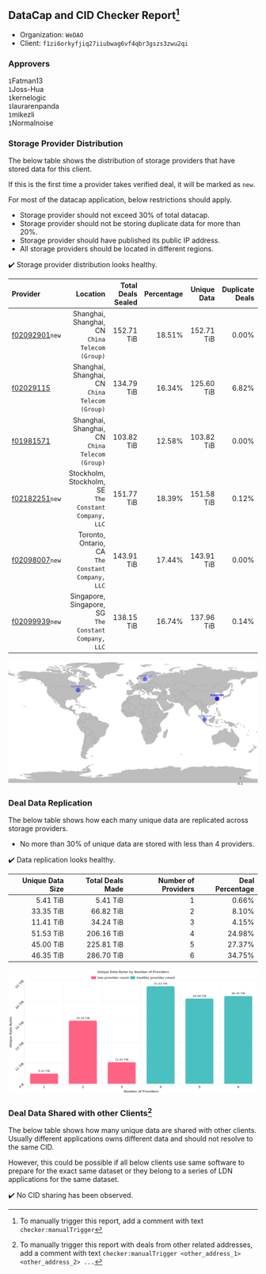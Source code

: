## DataCap and CID Checker Report[^1]
 - Organization: `WeDAO`
 - Client: `f1zi6orkyfjiq27iiubwag6vf4qbr3gszs3zwu2qi`
### Approvers
`1`Fatman13<br/>`1`Joss-Hua<br/>`1`kernelogic<br/>`1`laurarenpanda<br/>`1`mikezli<br/>`1`Normalnoise

### Storage Provider Distribution
The below table shows the distribution of storage providers that have stored data for this client.

If this is the first time a provider takes verified deal, it will be marked as `new`.

For most of the datacap application, below restrictions should apply.
 - Storage provider should not exceed 30% of total datacap.
 - Storage provider should not be storing duplicate data for more than 20%.
 - Storage provider should have published its public IP address.
 - All storage providers should be located in different regions.

✔️ Storage provider distribution looks healthy.

| Provider                                                    |                                                 Location | Total Deals Sealed | Percentage | Unique Data | Duplicate Deals |
| :---------------------------------------------------------- | -------------------------------------------------------: | -----------------: | ---------: | ----------: | --------------: |
| [f02092901](https://filfox.info/en/address/f02092901)`new`  |       Shanghai, Shanghai, CN<br/>`China Telecom (Group)` |         152.71 TiB |     18.51% |  152.71 TiB |           0.00% |
| [f02029115](https://filfox.info/en/address/f02029115)       |       Shanghai, Shanghai, CN<br/>`China Telecom (Group)` |         134.79 TiB |     16.34% |  125.60 TiB |           6.82% |
| [f01981571](https://filfox.info/en/address/f01981571)       |       Shanghai, Shanghai, CN<br/>`China Telecom (Group)` |         103.82 TiB |     12.58% |  103.82 TiB |           0.00% |
| [f02182251](https://filfox.info/en/address/f02182251)`new`  | Stockholm, Stockholm, SE<br/>`The Constant Company, LLC` |         151.77 TiB |     18.39% |  151.58 TiB |           0.12% |
| [f02098007](https://filfox.info/en/address/f02098007)`new`  |     Toronto, Ontario, CA<br/>`The Constant Company, LLC` |         143.91 TiB |     17.44% |  143.91 TiB |           0.00% |
| [f02099939](https://filfox.info/en/address/f02099939)`new`  | Singapore, Singapore, SG<br/>`The Constant Company, LLC` |         138.15 TiB |     16.74% |  137.96 TiB |           0.14% |

<img src="https://raw.githubusercontent.com/data-preservation-programs/filplus-checker-assets/main/filecoin-project/filecoin-plus-large-datasets/issues/1820/1687483281850.png"/>

### Deal Data Replication
The below table shows how each many unique data are replicated across storage providers.

- No more than 30% of unique data are stored with less than 4 providers.

✔️ Data replication looks healthy.

| Unique Data Size | Total Deals Made | Number of Providers | Deal Percentage |
| ---------------: | ---------------: | ------------------: | --------------: |
|         5.41 TiB |         5.41 TiB |                   1 |           0.66% |
|        33.35 TiB |        66.82 TiB |                   2 |           8.10% |
|        11.41 TiB |        34.24 TiB |                   3 |           4.15% |
|        51.53 TiB |       206.16 TiB |                   4 |          24.98% |
|        45.00 TiB |       225.81 TiB |                   5 |          27.37% |
|        46.35 TiB |       286.70 TiB |                   6 |          34.75% |

<img src="https://raw.githubusercontent.com/data-preservation-programs/filplus-checker-assets/main/filecoin-project/filecoin-plus-large-datasets/issues/1820/1687483283045.png"/>

### Deal Data Shared with other Clients[^3]
The below table shows how many unique data are shared with other clients.
Usually different applications owns different data and should not resolve to the same CID.

However, this could be possible if all below clients use same software to prepare for the exact same dataset or they belong to a series of LDN applications for the same dataset.

✔️ No CID sharing has been observed.

[^1]: To manually trigger this report, add a comment with text `checker:manualTrigger`

[^2]: Deals from those addresses are combined into this report as they are specified with `checker:manualTrigger`

[^3]: To manually trigger this report with deals from other related addresses, add a comment with text `checker:manualTrigger <other_address_1> <other_address_2> ...`
